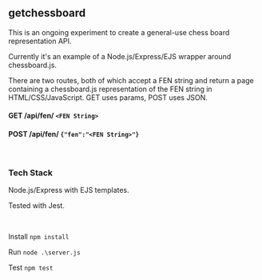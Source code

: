 ## getchessboard

This is an ongoing experiment to create a general-use chess board representation API.

Currently it's an example of a Node.js/Express/EJS wrapper around chessboard.js.

There are two routes, both of which accept a FEN string and return a page containing a chessboard.js representation of the FEN string in HTML/CSS/JavaScript. GET uses params, POST uses JSON.

#### GET /api/fen/ `<FEN String>`

#### POST /api/fen/ `{"fen":"<FEN String>"}`

&nbsp;

### Tech Stack
Node.js/Express with EJS templates.

Tested with Jest.

&nbsp;

Install ```npm install```

Run ```node .\server.js```

Test ```npm test```
